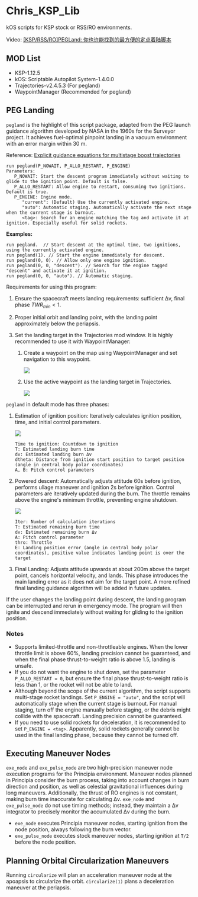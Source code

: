# Chris_KSP_Lib

kOS scripts for KSP stock or RSS/RO environments.

Video: [[KSP/RSS/RO]PEGLand: 你也许能找到的最方便的定点着陆脚本](https://www.bilibili.com/video/BV1wDd2YDEf1)

## MOD List

- KSP-1.12.5
- kOS: Scriptable Autopilot System-1.4.0.0
- Trajectories-v2.4.5.3 (For pegland)
- WaypointManager (Recommended for pegland)

## PEG Landing

`pegland` is the highlight of this script package, adapted from the PEG launch guidance algorithm developed by NASA in the 1960s for the Surveyor project. It achieves fuel-optimal pinpoint landing in a vacuum environment with an error margin within 30 m.

Reference: [Explicit guidance equations for multistage boost trajectories](https://ntrs.nasa.gov/citations/19660006073)

```kOS
run pegland(P_NOWAIT, P_ALLO_RESTART, P_ENGINE)
Parameters:
   P_NOWAIT: Start the descent program immediately without waiting to glide to the ignition point. Default is false.
   P_ALLO_RESTART: Allow engine to restart, consuming two ignitions. Default is true.
   P_ENGINE: Engine mode.
      "current": (Default) Use the currently activated engine.
      "auto": Automatic staging. Automatically activate the next stage when the current stage is burnout.
      <tag>: Search for an engine matching the tag and activate it at ignition. Especially useful for solid rockets.
```

**Examples:**

```kOS
run pegland.  // Start descent at the optimal time, two ignitions, using the currently activated engine.
run pegland(1). // Start the engine immediately for descent.
run pegland(0, 0). // Allow only one engine ignition.
run pegland(0, 0, "descent"). // Search for the engine tagged "descent" and activate it at ignition.
run pegland(0, 0, "auto"). // Automatic staging.
```

Requirements for using this program:

1. Ensure the spacecraft meets landing requirements: sufficient Δv, final phase $TWR_{min} < 1$.

2. Proper initial orbit and landing point, with the landing point approximately below the periapsis.

3. Set the landing target in the Trajectories mod window. It is highly recommended to use it with WaypointManager:
   1. Create a waypoint on the map using WaypointManager and set navigation to this waypoint.

      ![](./pictures/waypointmanager.png)

   2. Use the active waypoint as the landing target in Trajectories.

      ![](./pictures/trajectories.png)

`pegland` in default mode has three phases:

1. Estimation of ignition position: Iteratively calculates ignition position, time, and initial control parameters.

   ![](./pictures/waitingphase.png)

   ```
   Time to ignition: Countdown to ignition
   T: Estimated landing burn time
   dv: Estimated landing burn Δv
   dtheta: Distance from ignition start position to target position (angle in central body polar coordinates)
   A, B: Pitch control parameters
   ```

2. Powered descent: Automatically adjusts attitude 60s before ignition, performs ullage maneuver and ignition 2s before ignition. Control parameters are iteratively updated during the burn. The throttle remains above the engine's minimum throttle, preventing engine shutdown.

   ![](./pictures/brakingphase.png)

   ```
   Iter: Number of calculation iterations
   T: Estimated remaining burn time
   dv: Estimated remaining burn Δv
   A: Pitch control parameter
   thro: Throttle
   E: Landing position error (angle in central body polar coordinates), positive value indicates landing point is over the target
   ```

3. Final Landing: Adjusts attitude upwards at about 200m above the target point, cancels horizontal velocity, and lands. This phase introduces the main landing error as it does not aim for the target point. A more refined final landing guidance algorithm will be added in future updates.

If the user changes the landing point during descent, the landing program can be interrupted and rerun in emergency mode. The program will then ignite and descend immediately without waiting for gliding to the ignition position.

### Notes

- Supports limited-throttle and non-throttleable engines. When the lower throttle limit is above 60%, landing precision cannot be guaranteed, and when the final phase thrust-to-weight ratio is above 1.5, landing is unsafe.
- If you do not want the engine to shut down, set the parameter `P_ALLO_RESTART = 0`, but ensure the final phase thrust-to-weight ratio is less than 1, or the rocket will not be able to land.
- Although beyond the scope of the current algorithm, the script supports multi-stage rocket landings. Set `P_ENGINE = "auto"`, and the script will automatically stage when the current stage is burnout. For manual staging, turn off the engine manually before staging, or the debris might collide with the spacecraft. Landing precision cannot be guaranteed.
- If you need to use solid rockets for deceleration, it is recommended to set `P_ENGINE = <tag>`. Apparently, solid rockets generally cannot be used in the final landing phase, because they cannot be turned off.

## Executing Maneuver Nodes

`exe_node` and `exe_pulse_node` are two high-precision maneuver node execution programs for the Principia environment. Maneuver nodes planned in Principia consider the burn process, taking into account changes in burn direction and position, as well as celestial gravitational influences during long maneuvers. Additionally, the thrust of RO engines is not constant, making burn time inaccurate for calculating Δv. `exe_node` and `exe_pulse_node` do not use timing methods; instead, they maintain a Δv integrator to precisely monitor the accumulated Δv during the burn.

- `exe_node` executes Principia maneuver nodes, starting ignition from the node position, always following the burn vector.
- `exe_pulse_node` executes stock maneuver nodes, starting ignition at `T/2` before the node position.

## Planning Orbital Circularization Maneuvers

Running `circularize` will plan an acceleration maneuver node at the apoapsis to circularize the orbit. `circularize(1)` plans a deceleration maneuver at the periapsis.
